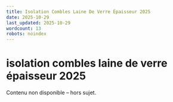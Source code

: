 ```yaml
---
title: Isolation Combles Laine De Verre Épaisseur 2025
date: 2025-10-29
last_updated: 2025-10-29
wordcount: 13
robots: noindex
---
```


# isolation combles laine de verre épaisseur 2025

Contenu non disponible – hors sujet.